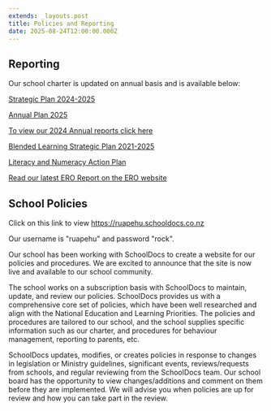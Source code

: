 ```yaml
---
extends: _layouts.post
title: Policies and Reporting
date: 2025-08-24T12:00:00.000Z
---
```

## **Reporting**

Our school charter is updated on annual basis and is available below:

[Strategic Plan 2024-2025](https://res.cloudinary.com/ruapehu-college/image/upload/v1756078990/Strategic-Plan_2024-2025_l10ldc.pdf)

[Annual Plan 2025](https://res.cloudinary.com/ruapehu-college/image/upload/v1745959574/Annual_Plan_2025_w0kwxl.pdf)

[To view our 2024 Annual reports click here](https://res.cloudinary.com/ruapehu-college/image/upload/v1754949976/Ruapehu_College_AFS_2024_-_Signed_1_bsmqxe.pdf)

[Blended Learning Strategic Plan 2021-2025](https://res.cloudinary.com/ruapehu-college/image/upload/v1615504355/Blended_Learning_Strategic_Plan_2021-2025_kfdogr.pdf)

[Literacy and Numeracy Action Plan](https://res.cloudinary.com/ruapehu-college/image/upload/v1756078990/Literacy_and_Numeracy_Action_Plan_bfiew6.pdf)

[Read our latest ERO Report on the ERO website](https://drive.google.com/file/d/1APFR_ZH7QesvnTRTuPVLCxhLL8alDnpk/view)

## **School Policies**

Click on this link to view [https://ruapehu.schooldocs.co.nz ](https://ruapehu.schooldocs.co.nz)

Our username is "ruapehu" and password "rock".

Our school has been working with SchoolDocs to create a website for our policies and procedures. We are excited to announce that the site is now live and available to our school community.

The school works on a subscription basis with SchoolDocs to maintain, update, and review our policies. SchoolDocs provides us with a comprehensive core set of policies, which have been well researched and align with the National Education and Learning Priorities. The policies and procedures are tailored to our school, and the school supplies specific information such as our charter, and procedures for behaviour management, reporting to parents, etc.

SchoolDocs updates, modifies, or creates policies in response to changes in legislation or Ministry guidelines, significant events, reviews/requests from schools, and regular reviewing from the SchoolDocs team. Our school board has the opportunity to view changes/additions and comment on them before they are implemented. We will advise you when policies are up for review and how you can take part in the review.
